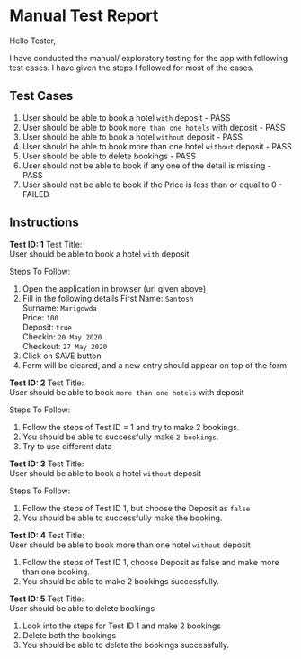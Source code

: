 # Manual Test Report

Hello Tester,

I have conducted the manual/ exploratory testing for the app with following test cases.
I have given the steps I followed for most of the cases.

## Test Cases

1. User should be able to book a hotel `with` deposit - PASS
2. User should be able to book `more than one hotels` with deposit - PASS
3. User should be able to book a hotel `without` deposit - PASS
4. User should be able to book more than one hotel `without` deposit - PASS
5. User should be able to delete bookings - PASS
6. User should not be able to book if any one of the detail is missing - PASS
7. User should not be able to book if the Price is less than or equal to 0 - FAILED

## Instructions

**Test ID: 1**
Test Title:  
User should be able to book a hotel `with` deposit

Steps To Follow:

1. Open the application in browser (url given above)
2. Fill in the following details
   First Name: `Santosh`  
   Surname: `Marigowda`  
   Price: `100`  
   Deposit: `true`  
   Checkin: `20 May 2020`  
   Checkout: `27 May 2020`
3. Click on SAVE button
4. Form will be cleared, and a new entry should appear on top of the form

**Test ID: 2**
Test Title:  
User should be able to book `more than one hotels` with deposit

Steps To Follow:

1. Follow the steps of Test ID = 1 and try to make 2 bookings.
2. You should be able to successfully make `2 bookings`.
3. Try to use different data

**Test ID: 3**
Test Title:  
User should be able to book a hotel `without` deposit

Steps To Follow:

1. Follow the steps of Test ID 1, but choose the Deposit as `false`
2. You should be able to successfully make the booking.

**Test ID: 4**
Test Title:  
User should be able to book more than one hotel `without` deposit

1. Follow the steps of Test ID 1, choose Deposit as false and make more than one booking.
2. You should be able to make 2 bookings successfully.

**Test ID: 5**
Test Title:  
User should be able to delete bookings

1. Look into the steps for Test ID 1 and make 2 bookings
2. Delete both the bookings
3. You should be able to delete the bookings successfully.